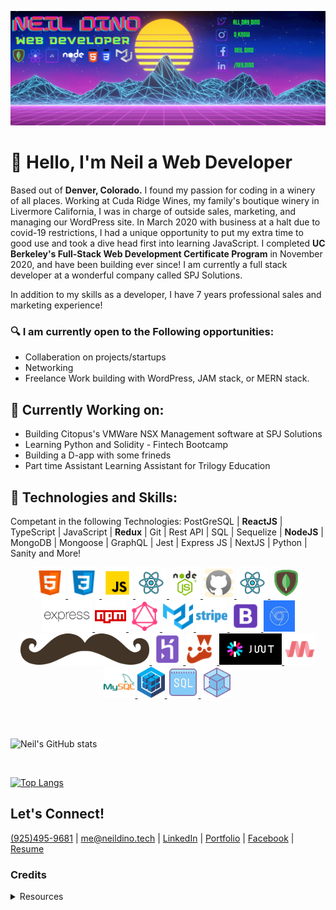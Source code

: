 ![Banner Image](./images/banner.png)

# &#128075; Hello, I'm Neil a Web Developer

Based out of  **Denver, Colorado.**  I found my passion for coding in a winery of all places.  Working at Cuda Ridge Wines, my family's boutique winery in Livermore California, I was in charge of outside sales, marketing, and managing our WordPress site.  In March 2020 with business at a halt due to covid-19 restrictions, I had a unique opportunity to put my extra time to good use and took a dive head first into learning JavaScript.  I completed **UC Berkeley's Full-Stack Web Development Certificate Program** in November 2020, and have been building ever since! I am currently a full stack developer at a wonderful company called SPJ Solutions.

In addition to my skills as a developer, I have 7 years professional sales and marketing experience!


### &#128269; I am currently open to the Following opportunities:
* Collaberation on projects/startups
* Networking
* Freelance Work building with WordPress, JAM stack, or MERN stack.

## &#128296; Currently Working on: 

*  Building Citopus's VMWare NSX Management software at SPJ Solutions
*  Learning Python and Solidity - Fintech Bootcamp
* Building a D-app with some frineds
* Part time Assistant Learning Assistant for Trilogy Education

## &#129302; Technologies and Skills:
Competant in the following Technologies:
PostGreSQL | **ReactJS** | TypeScript | JavaScript | **Redux** | Git | Rest API | SQL | Sequelize | **NodeJS** | MongoDB | Mongoose | GraphQL | Jest | Express JS | NextJS | Python | Sanity and More!
<br/>
<p align="center">
    <a href="https://neildino.tech">
        <img height="50rem" src="./images/logos/html.png">
        <img height="50rem" src="./images/logos/css.png">
        <img height="50rem" src="./images/logos/javascript.png">
        <img height="50rem" src="./images/logos/react.png">
        <img height="50rem" src="./images/logos/node.png">
        <img height="50rem" src="./images/logos/github.png">
        <img height="50rem" src="./images/logos/react.png">
        <img height="50rem" src="./images/logos/mongo.png">
        <img height="50rem" src="./images/logos/express.png">
        <img height="50rem" src="./images/logos/npm.png">
        <img height="50rem" src="./images/logos/graphql.png">
        <img height="50rem" src="./images/logos/materialui.png">
        <img height="50rem" src="./images/logos/stripe.png">
        <img height="50rem" src="./images/logos/bootstrap.png">
        <img height="50rem" src="./images/logos/devtools.jpg">
        <img height="50rem" src="./images/logos/handlebars.png">
        <img height="50rem" src="./images/logos/heroku.png">
        <img height="50rem" src="./images/logos/jest.png">
        <img height="50rem" src="./images/logos/jwt.png">
        <img height="50rem" src="./images/logos/materialize.png">
        <img height="50rem" src="./images/logos/mysql.png">
        <img height="50rem" src="./images/logos/sequelize.png">
        <img height="50rem" src="./images/logos/sql.png">
        <img height="50rem" src="./images/logos/webpack.png">
    </a>
</p>

<br/>
<br/>

![Neil's GitHub stats](https://github-readme-stats.vercel.app/api?username=NGDino&count_private=truehow_icons=true&theme=merko)



<br/>

[![Top Langs](https://github-readme-stats.vercel.app/api/top-langs/?username=NGDino&layout=compact&theme=merko&langs_count=4)](https://github.com/anuraghazra/github-readme-stats)

## Let's Connect!

[(925)495-9681](tel:9254959681)  |  [me@neildino.tech](mailto:me@neildino.tech)  |  [LinkedIn](https://www.linkedin.com/in/neildino/)  |  [Portfolio](https://www.neildino.tech/)  |  [Facebook](facebook.com/neil.dino1868)  |  [Resume](https://docs.google.com/document/d/15vCmW8mtLzy92TKR-Fp4n7uym1zww7OX/edit?usp=sharing&ouid=110323968023681263262&rtpof=true&sd=true)


### Credits 
<details>
  <summary>Resources</summary>

* Logos - Icon8.com & iconscout.com & pngitem.com

* GitHub Stats https://github.com/anuraghazra/github-readme-stats

</details>
